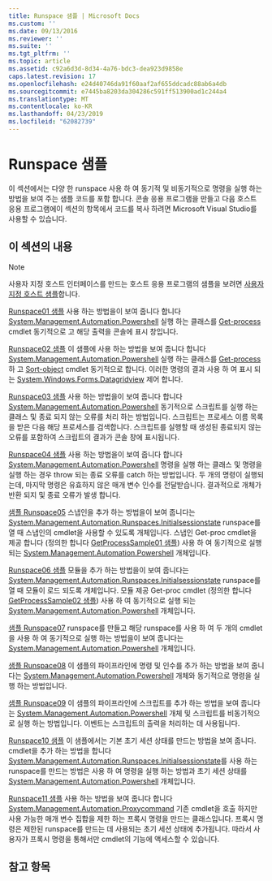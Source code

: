 ```yaml
---
title: Runspace 샘플 | Microsoft Docs
ms.custom: ''
ms.date: 09/13/2016
ms.reviewer: ''
ms.suite: ''
ms.tgt_pltfrm: ''
ms.topic: article
ms.assetid: c92a6d3d-8d34-4a76-bdc3-dea923d9858e
caps.latest.revision: 17
ms.openlocfilehash: e24d40746da91f60aaf2af655ddcadc88ab6a4db
ms.sourcegitcommit: e7445ba8203da304286c591ff513900ad1c244a4
ms.translationtype: MT
ms.contentlocale: ko-KR
ms.lasthandoff: 04/23/2019
ms.locfileid: "62082739"
---
```

# <a name="runspace-samples"></a>Runspace 샘플

이 섹션에서는 다양 한 runspace 사용 하 여 동기적 및 비동기적으로 명령을 실행 하는 방법을 보여 주는 샘플 코드를 포함 합니다. 콘솔 응용 프로그램을 만들고 다음 호스트 응용 프로그램에이 섹션의 항목에서 코드를 복사 하려면 Microsoft Visual Studio를 사용할 수 있습니다.

## <a name="in-this-section"></a>이 섹션의 내용

> [!NOTE]
> 사용자 지정 호스트 인터페이스를 만드는 호스트 응용 프로그램의 샘플을 보려면 [사용자 지정 호스트 샘플](./custom-host-samples.md)합니다.

 [Runspace01 샘플](./runspace01-sample.md) 사용 하는 방법을이 보여 줍니다 합니다 [System.Management.Automation.Powershell](/dotnet/api/system.management.automation.powershell) 실행 하는 클래스를 [Get-process](/powershell/module/Microsoft.PowerShell.Management/Get-Process) cmdlet 동기적으로 고 해당 출력을 콘솔에 표시 창입니다.

 [Runspace02 샘플](./runspace02-sample.md) 이 샘플에 사용 하는 방법을 보여 줍니다 합니다 [System.Management.Automation.Powershell](/dotnet/api/system.management.automation.powershell) 실행 하는 클래스를 [Get-process](/powershell/module/Microsoft.PowerShell.Management/Get-Process) 하 고 [Sort-object](/powershell/module/Microsoft.PowerShell.Utility/Sort-Object) cmdlet 동기적으로 합니다. 이러한 명령의 결과 사용 하 여 표시 되는 [System.Windows.Forms.Datagridview](/dotnet/api/System.Windows.Forms.DataGridView) 제어 합니다.

 [Runspace03 샘플](./runspace03-sample.md) 사용 하는 방법을이 보여 줍니다 합니다 [System.Management.Automation.Powershell](/dotnet/api/system.management.automation.powershell) 동기적으로 스크립트를 실행 하는 클래스 및 종료 되지 않는 오류를 처리 하는 방법입니다. 스크립트는 프로세스 이름 목록을 받은 다음 해당 프로세스를 검색합니다. 스크립트를 실행할 때 생성된 종료되지 않는 오류를 포함하여 스크립트의 결과가 콘솔 창에 표시됩니다.

 [Runspace04 샘플](./runspace04-sample.md) 사용 하는 방법을이 보여 줍니다 합니다 [System.Management.Automation.Powershell](/dotnet/api/system.management.automation.powershell) 명령을 실행 하는 클래스 및 명령을 실행 하는 경우 throw 되는 종료 오류를 catch 하는 방법입니다. 두 개의 명령이 실행되는데, 마지막 명령은 유효하지 않은 매개 변수 인수를 전달받습니다. 결과적으로 개체가 반환 되지 및 종료 오류가 발생 합니다.

 [샘플 Runspace05](./runspace05-sample.md) 스냅인을 추가 하는 방법을이 보여 줍니다는 [System.Management.Automation.Runspaces.Initialsessionstate](/dotnet/api/System.Management.Automation.Runspaces.InitialSessionState) runspace를 열 때 스냅인의 cmdlet을 사용할 수 있도록 개체입니다. 스냅인 Get-proc cmdlet을 제공 합니다 (정의한 합니다 [GetProcessSample01 샘플](../cmdlet/getprocesssample01-sample.md)) 사용 하 여 동기적으로 실행 되는 [System.Management.Automation.Powershell](/dotnet/api/system.management.automation.powershell) 개체입니다.

 [Runspace06 샘플](./runspace06-sample.md) 모듈을 추가 하는 방법을이 보여 줍니다는 [System.Management.Automation.Runspaces.Initialsessionstate](/dotnet/api/System.Management.Automation.Runspaces.InitialSessionState) runspace를 열 때 모듈이 로드 되도록 개체입니다. 모듈 제공 Get-proc cmdlet (정의한 합니다 [GetProcessSample02 샘플](../cmdlet/getprocesssample02-sample.md)) 사용 하 여 동기적으로 실행 되는 [System.Management.Automation.Powershell](/dotnet/api/system.management.automation.powershell) 개체입니다.

 [샘플 Runspace07](./runspace07-sample.md) runspace를 만들고 해당 runspace를 사용 하 여 두 개의 cmdlet을 사용 하 여 동기적으로 실행 하는 방법을이 보여 줍니다는 [System.Management.Automation.Powershell](/dotnet/api/system.management.automation.powershell) 개체입니다.

 [샘플 Runspace08](./runspace08-sample.md) 이 샘플의 파이프라인에 명령 및 인수를 추가 하는 방법을 보여 줍니다는 [System.Management.Automation.Powershell](/dotnet/api/system.management.automation.powershell) 개체와 동기적으로 명령을 실행 하는 방법입니다.

 [샘플 Runspace09](./runspace09-sample.md) 이 샘플의 파이프라인에 스크립트를 추가 하는 방법을 보여 줍니다는 [System.Management.Automation.Powershell](/dotnet/api/system.management.automation.powershell) 개체 및 스크립트를 비동기적으로 실행 하는 방법입니다. 이벤트는 스크립트의 출력을 처리하는 데 사용됩니다.

 [Runspace10 샘플](./runspace10-sample.md) 이 샘플에서는 기본 초기 세션 상태를 만드는 방법을 보여 줍니다. cmdlet을 추가 하는 방법을 합니다 [System.Management.Automation.Runspaces.Initialsessionstate](/dotnet/api/System.Management.Automation.Runspaces.InitialSessionState)를 사용 하는 runspace를 만드는 방법은 사용 하 여 명령을 실행 하는 방법과 초기 세션 상태를 [System.Management.Automation.Powershell](/dotnet/api/system.management.automation.powershell) 개체입니다.

 [Runspace11 샘플](./runspace11-sample.md) 사용 하는 방법을 보여 줍니다 합니다 [System.Management.Automation.Proxycommand](/dotnet/api/System.Management.Automation.ProxyCommand) 기존 cmdlet을 호출 하지만 사용 가능한 매개 변수 집합을 제한 하는 프록시 명령을 만드는 클래스입니다. 프록시 명령은 제한된 runspace를 만드는 데 사용되는 초기 세션 상태에 추가됩니다. 따라서 사용자가 프록시 명령을 통해서만 cmdlet의 기능에 액세스할 수 있습니다.

## <a name="see-also"></a>참고 항목
